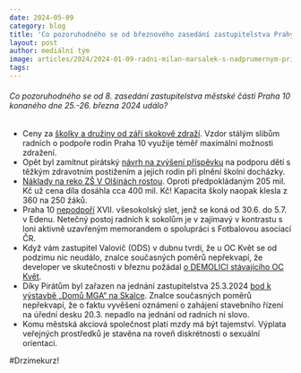 ```yaml
---
date: 2024-05-09
category: blog
title: 'Co pozoruhodného se od březnového zasedání zastupitelstva Prahy 10 událo?'
layout: post
author: mediální tým
image: articles/2024/2024-01-09-radni-milan-marsalek-s-nadprumernym-prijmem-93-751-kc-vyuziva-zvyhodneny-najem-na-obecni-byt.jpg
tags:
---
```


###### Co pozoruhodného se od 8. zasedání zastupitelstva městské části Praha 10 konaného dne 25.-26. března 2024 událo?

- Ceny za [školky a družiny od září skokově zdraží](https://www.lidovky.cz/domov/skola-skolka-druzina-zdrazovani-stovky-mesicne-skolkovne.A240419_105141_ln_domov_rkj). Vzdor stálým slibům radních o podpoře rodin Praha 10 využije téměř maximální možnosti zdražení.
- Opět byl zamítnut pirátský [návrh na zvýšení příspěvku](https://praha10.cz/vedeni-a-sprava-mc/zastupitelstvo-mc/vybory/vybor-socialni-a-zdravotni) na podporu dětí s těžkým zdravotním postižením a jejich rodin při plnění školní docházky.
- [Náklady na reko ZŠ V Olšinách rostou](https://usneseni.praha10.cz/usneseni/usneseni/3076). Oproti předpokládaným 205 mil. Kč už cena díla dosáhla cca 400 mil. Kč! Kapacita školy naopak klesla z 360 na 250 žáků.
- Praha 10 [nepodpoří](https://praha10.cz/urad-mc/zakonne-informace/informace-podle-zakona-106-1999-sb) XVII. všesokolský slet, jenž se koná od 30.6. do 5.7. v Edenu. Netečný postoj radních k sokolům je v zajímavý v kontrastu s loni aktivně uzavřeným memorandem o spolupráci s Fotbalovou asociací ČR.
- Když vám zastupitel Valovič (ODS) v dubnu tvrdí, že u OC Květ se od podzimu nic neudálo, znalce současných poměrů nepřekvapí, že developer ve skutečnosti v březnu požádal [o DEMOLICI stávajícího OC Květ](https://www.bezpecnykvet.cz/).
- Díky Pirátům byl zařazen na jednání zastupitelstva 25.3.2024 [bod k výstavbě „Domů MGA“ na Skalce](https://praha10.cz/vedeni-a-sprava-mc/zastupitelstvo-mc/usneseni/agenttype/view/usneseni/54936/zastupitelstvo-8-6). Znalce současných poměrů nepřekvapí, že o faktu vyvěšení oznámení o zahájení stavebního řízení na úřední desku 20.3. nepadlo na jednání od radních ni slovo.
- Komu městská akciová společnost platí mzdy má být tajemství. Výplata veřejných prostředků je stavěna na roveň diskrétnosti o sexuální orientaci.

#Drzimekurz!

